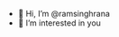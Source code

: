 - 👋 Hi, I’m @ramsinghrana
- 👀 I’m interested in you

<!---
ramsinghrana/ramsinghrana is a ✨ special ✨ repository because its `README.md` (this file) appears on your GitHub profile.
You can click the Preview link to take a look at your changes.
--->
